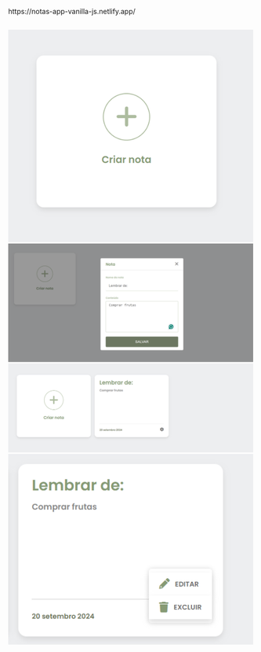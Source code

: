 <p>https://notas-app-vanilla-js.netlify.app/</p>


##

<p>
  <img src="./assets/img/nova_nota.png" alt="Tela inicial" width="500" />
  <img src="./assets/img/cria_nota.png" alt="Criando nota" width="500" />
  <img src="./assets/img/nota-criada.png" alt="Nota criada" width="500" />
  <img src="./assets/img/opcoes.png" alt="Tela inicial" width="500" />
</p>















